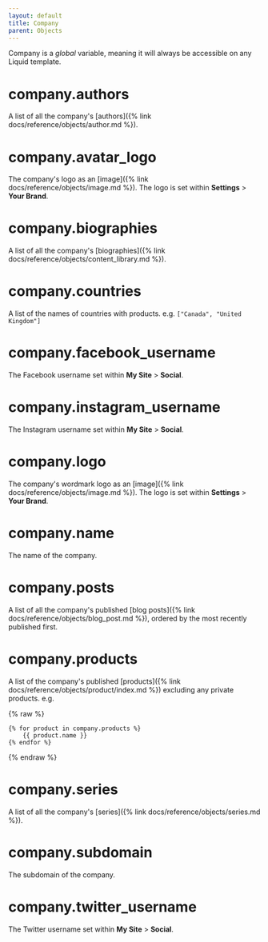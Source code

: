 ```yaml
---
layout: default
title: Company
parent: Objects
---
```


Company is a _global_ variable, meaning it will always be accessible on any Liquid template.

# company.authors

A list of all the company's [authors]({% link docs/reference/objects/author.md %}).

# company.avatar_logo

The company's logo as an [image]({% link docs/reference/objects/image.md %}). The logo is set within **Settings** > **Your Brand**.

# company.biographies

A list of all the company's [biographies]({% link docs/reference/objects/content_library.md %}).

# company.countries

A list of the names of countries with products. e.g. `["Canada", "United Kingdom"]`

# company.facebook_username

The Facebook username set within **My Site** > **Social**.

# company.instagram_username

The Instagram username set within **My Site** > **Social**.

# company.logo

The company's wordmark logo as an [image]({% link docs/reference/objects/image.md %}). The logo is set within **Settings** > **Your Brand**.
# company.name

The name of the company.

# company.posts

A list of all the company's published [blog posts]({% link docs/reference/objects/blog_post.md %}), ordered by the most recently published first.

# company.products

A list of the company's published [products]({% link docs/reference/objects/product/index.md %}) excluding any private products.
e.g.

{% raw %}
```liquid
{% for product in company.products %}
    {{ product.name }}
{% endfor %}
```
{% endraw %}


# company.series

A list of all the company's [series]({% link docs/reference/objects/series.md %}).

# company.subdomain

The subdomain of the company.

# company.twitter_username

The Twitter username set within **My Site** > **Social**.
